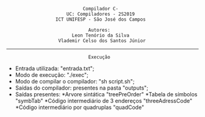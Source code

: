 
                                Compilador C-
                          UC: Compiladores - 2S2019
                      ICT UNIFESP - São José dos Campos

                                  Autores:
                            Leon Tenório da Silva
                       Vlademir Celso dos Santos Júnior


--------------------------------------------------------------------------------
                                  Execução
- Entrada utilizada: "entrada.txt";
- Modo de execução: "./exec";
- Modo de compilar o compilador: "sh script.sh";
- Saídas do compilador: presentes na pasta "outputs";
- Saídas presentes: *Arvore sintática "treePreOrder"
                    *Tabela de símbolos "symbTab"
                    *Código intermediário de 3 endereços "threeAdressCode"
                    *Código intermediário por quadruplas "quadCode"
